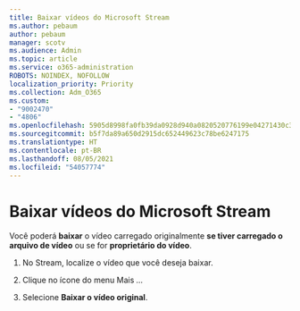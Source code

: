 ```yaml
---
title: Baixar vídeos do Microsoft Stream
ms.author: pebaum
author: pebaum
manager: scotv
ms.audience: Admin
ms.topic: article
ms.service: o365-administration
ROBOTS: NOINDEX, NOFOLLOW
localization_priority: Priority
ms.collection: Adm_O365
ms.custom:
- "9002470"
- "4806"
ms.openlocfilehash: 5905d8998fa0fb39da0928d940a0820520776199e04271430c36d3f7c1cd92fc
ms.sourcegitcommit: b5f7da89a650d2915dc652449623c78be6247175
ms.translationtype: HT
ms.contentlocale: pt-BR
ms.lasthandoff: 08/05/2021
ms.locfileid: "54057774"
---
```

# <a name="download-microsoft-stream-videos"></a>Baixar vídeos do Microsoft Stream

Você poderá **baixar** o vídeo carregado originalmente **se tiver carregado o arquivo de vídeo** ou se for **proprietário do vídeo**.

1. No Stream, localize o vídeo que você deseja baixar.

2. Clique no ícone do menu Mais *...*

3. Selecione **Baixar o vídeo original**.
